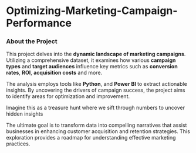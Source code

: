 # Optimizing-Marketing-Campaign-Performance

### About the Project

This project delves into the **dynamic landscape of marketing campaigns**. Utilizing a comprehensive dataset, it examines how various **campaign types** and **target audiences** influence key metrics such as **conversion rates**, **ROI**, **acquisition costs** and more.

The analysis employs tools like **Python**, and **Power BI** to extract actionable insights. By uncovering the drivers of campaign success, the project aims to identify areas for optimization and improvement.

Imagine this as a treasure hunt where we sift through numbers to uncover hidden insights

The ultimate goal is to transform data into compelling narratives that assist businesses in enhancing customer acquisition and retention strategies. This exploration provides a roadmap for understanding effective marketing practices.
